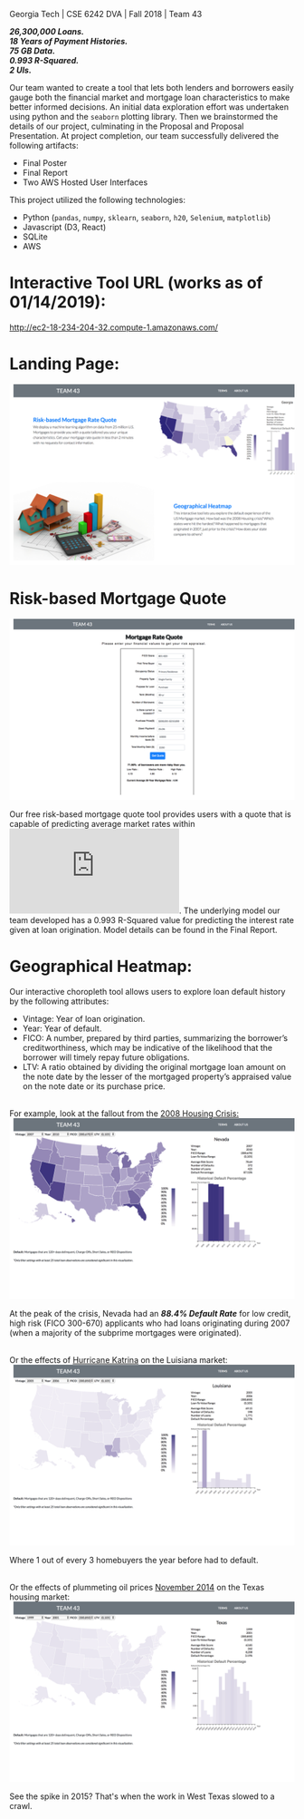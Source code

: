 Georgia Tech | CSE 6242 DVA | Fall 2018 | Team 43

***26,300,000 Loans.***
<br>***18 Years of Payment Histories.***
<br>***75 GB Data.***
<br>***0.993 R-Squared.***
<br>***2 UIs.***

Our team wanted to create a tool that lets both lenders and borrowers easily gauge both the financial market and mortgage loan characteristics to make better informed decisions. An initial data exploration effort was undertaken using python and the `seaborn` plotting library. Then we brainstormed the details of our project, culminating in the Proposal and Proposal Presentation. At project completion, our team successfully delivered the following artifacts:
* Final Poster
* Final Report
* Two AWS Hosted User Interfaces

This project utilized the following technologies:
* Python (`pandas`, `numpy`, `sklearn`, `seaborn`, `h20`, `Selenium`, `matplotlib`)
* Javascript (D3, React)
* SQLite
* AWS

# Interactive Tool URL (works as of 01/14/2019):

http://ec2-18-234-204-32.compute-1.amazonaws.com/
 
# Landing Page:

![Landing Page](img/Landing.png)

# Risk-based Mortgage Quote

![Risk-based Mortgage Quote](img/Tool.png)

Our free risk-based mortgage quote tool provides users with a quote that is capable of predicting average market rates within ![pm](https://latex.codecogs.com/gif.latex?%5Cpm%200.25%5C%25). The underlying model our team developed has a 0.993 R-Squared value for predicting the interest rate given at loan origination. Model details can be found in the Final Report.

# Geographical Heatmap:

Our interactive choropleth tool allows users to explore loan default history by the following attributes:
* Vintage: Year of loan origination.
* Year: Year of default.
* FICO: A number, prepared by third parties, summarizing the borrower’s creditworthiness, which may be indicative of the likelihood that the borrower will timely repay future obligations.
* LTV: A ratio obtained by dividing the original mortgage loan amount on the note date by the lesser of the mortgaged property’s appraised value on the note date or its purchase price.

<br>For example, look at the fallout from the [2008 Housing Crisis:](https://en.wikipedia.org/wiki/United_States_housing_bubble)
![Housing Market Armageddon](img/Armageddon.png)

At the peak of the crisis, Nevada had an ***88.4% Default Rate*** for low credit, high risk (FICO 300-670) applicants who had loans originating during 2007 (when a majority of the subprime mortgages were originated).

<br> Or the effects of [Hurricane Katrina](https://en.wikipedia.org/wiki/Hurricane_Katrina) on the Luisiana market:
![Hurricane Katrina](img/Katrina.png)

Where 1 out of every 3 homebuyers the year before had to default.

<br> Or the effects of plummeting oil prices [November 2014](https://www.marketwatch.com/story/oil-continues-to-collapse-a-day-after-opec-stands-firm-on-production-2014-11-28) on the Texas housing market:
![Texas Oil](img/Oil.png)

See the spike in 2015? That's when the work in West Texas slowed to a crawl.
